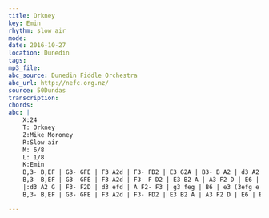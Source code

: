 ```yaml
---
title: Orkney
key: Emin
rhythm: slow air
mode:
date: 2016-10-27
location: Dunedin
tags:
mp3_file:
abc_source: Dunedin Fiddle Orchestra
abc_url: http://nefc.org.nz/
source: 50Dundas
transcription:
chords: 
abc: |
    X:24
    T: Orkney
    Z:Mike Moroney
    R:Slow air
    M: 6/8
    L: 1/8
    K:Emin
    B,3- B,EF | G3- GFE | F3 A2d | F3- FD2 | E3 G2A | B3- B A2 | d3 A2 G |F3- F D2 |
    B,3- B,EF | G3- GFE | F3 A2d | F3- F D2 | E3 B2 A | A3 F2 D | E6 | E6 :|
    |:d3 A2 G | F3- F2D | d3 efd | A F2- F3 | g3 feg | B6 | e3 (3efg e | B6 |
    B,3- B,EF | G3- GFE | F3 A2d | F3- FD2 | E3 B2 A | A3 F2 D | E6 | E6 :|

---
```



